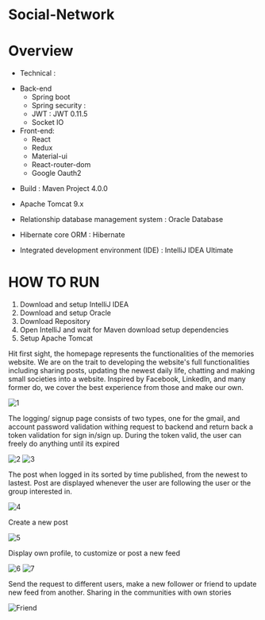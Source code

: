 # Social-Network


# Overview

* Technical :
- Back-end
  + Spring boot
  + Spring security :
  + JWT : JWT 0.11.5
  + Socket IO
- Front-end:
  + React
  + Redux
  + Material-ui
  + React-router-dom
  + Google Oauth2
  
* Build : Maven Project 4.0.0

* Apache Tomcat 9.x  
* Relationship database management system : Oracle Database
* Hibernate core ORM : Hibernate 
* Integrated development environment (IDE) : IntelliJ IDEA Ultimate

# HOW TO RUN
1. Download and setup IntelliJ IDEA 
2. Download and setup Oracle 
3. Download Repository 
4. Open IntelliJ and wait for Maven download setup dependencies
5. Setup Apache Tomcat

Hit first sight, the homepage represents the functionalities of the memories website. We are on the trait to developing the website's full functionalities including sharing posts, updating the newest daily life, chatting and making small societies into a website. Inspired by Facebook, Linkedln, and many former do, we cover the best experience from those and make our own.

![1](https://user-images.githubusercontent.com/114813626/219269630-50007e23-9df4-4a46-9c8e-a35d273b5076.png)

The logging/ signup page consists of two types, one for the gmail, and account password validation withing request to backend and return back a token validation for sign in/sign up. During the token valid, the user can freely do anything until its expired

![2](https://user-images.githubusercontent.com/114813626/219269716-f3edc666-d560-408e-8411-3e7690c8401a.png)
![3](https://user-images.githubusercontent.com/114813626/219269742-3043f95b-2964-4d6c-b971-8767d883543a.png)

The post when logged in its sorted by time published, from the newest to lastest. Post are displayed whenever the user are following the user or the group interested in.

![4](https://user-images.githubusercontent.com/114813626/219269806-1c1e455b-7df9-4c81-ac38-62f9a9a9ffc7.png)

Create a new post

![5](https://user-images.githubusercontent.com/114813626/219269861-dc7d56ec-de0c-4a27-9da0-1c7753920a35.png)

Display own profile, to customize or post a new feed

![6](https://user-images.githubusercontent.com/114813626/219269922-3bce0014-6459-4a78-bd39-bb4c54e6f1aa.png)
![7](https://user-images.githubusercontent.com/114813626/219269987-c32a64f1-bcca-4707-99d9-09abfb177c55.png)

Send the request to different users, make a new follower or friend to update new feed from another. Sharing in the communities with own stories

![Friend](https://user-images.githubusercontent.com/114813626/219270098-c865298a-1038-4723-8cfe-715e20c3b3f4.png)

